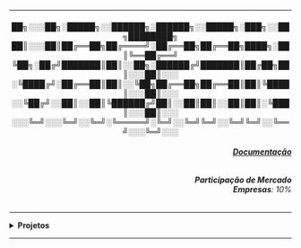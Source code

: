 ----

<div align="Center"> 
<h4>  
██╗░░░██╗░█████╗░░██████╗░██████╗░░█████╗░███╗░░██╗████████╗
██║░░░██║██╔══██╗██╔════╝░██╔══██╗██╔══██╗████╗░██║╚══██╔══╝
╚██╗░██╔╝███████║██║░░██╗░██████╔╝███████║██╔██╗██║░░░██║░░░
░╚████╔╝░██╔══██║██║░░╚██╗██╔══██╗██╔══██║██║╚████║░░░██║░░░
░░╚██╔╝░░██║░░██║╚██████╔╝██║░░██║██║░░██║██║░╚███║░░░██║░░░
░░░╚═╝░░░╚═╝░░╚═╝░╚═════╝░╚═╝░░╚═╝╚═╝░░╚═╝╚═╝░░╚══╝░░░╚═╝░░░
</h4>  
</div> 

<div align="Right">
<h6>
<strong><a href="https://developer.hashicorp.com/vagrant/docs">Documentação</a></strong>
</h6>  
</div>

<div align="Right">
<h6>
<strong>Participação de Mercado</strong>
<br><strong>Empresas</strong>: 10%
</h6>  
</div>


----

<details>
  <summary><b> Projetos </b></summary>
<div align="Center"> 
<br>

  
|  ID  | Título                    | Descrição                                                                        | 
| ---- | ------------------------- | ---------------------------------------------------------------------------------| 
|  01  | Ambiente Dev.             | Criar um Ambiente Dev. com o Vagrant                                             |
|  02  | Servidor Web Automatizado | Automatizar a Criação de um Servidor Web                                         |
|  03  | Cluster de Servers        | Providenciar um Cluster de 3 servidores, com Apache2 e Tester                    |
|  04  | Container / Docker        | Gerar uma VM com Docker, Automatizando a Criação de Container                    |
|  05  | Ambientes Multi-Provedores| Prover um ambiente de cada provedor (Docker e VirtualBox)                        |
|  06  | Infra. como Código (IaC)  | Provisionar 1 Servidor (CentOS) e 2 Guests, com Configuração de Usuários         |
|  07  | Automação de Testes       | Provisionar servidor para Automação de Testes                                    |
|  08  | Provisionamento           | Criar um servidor com as ferramentas para provisionamentos                       |
|  09  | Ambiente Legado           | Prover um ambiente com S.O legado e aplicações legadas                           |
|  10  | Ambiente CI CD            | Gerar um Ambiente com Ferramentas de CI / CD                                     |

</div> 
</details>

----
